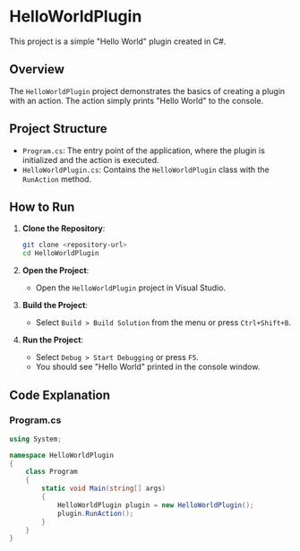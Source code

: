 # HelloWorldPlugin

This project is a simple "Hello World" plugin created in C#.

## Overview

The `HelloWorldPlugin` project demonstrates the basics of creating a plugin with an action. The action simply prints "Hello World" to the console.

## Project Structure

- `Program.cs`: The entry point of the application, where the plugin is initialized and the action is executed.
- `HelloWorldPlugin.cs`: Contains the `HelloWorldPlugin` class with the `RunAction` method.

## How to Run

1. **Clone the Repository**:
    ```bash
    git clone <repository-url>
    cd HelloWorldPlugin
    ```

2. **Open the Project**:
    - Open the `HelloWorldPlugin` project in Visual Studio.

3. **Build the Project**:
    - Select `Build > Build Solution` from the menu or press `Ctrl+Shift+B`.

4. **Run the Project**:
    - Select `Debug > Start Debugging` or press `F5`.
    - You should see "Hello World" printed in the console window.

## Code Explanation

### Program.cs

```csharp
using System;

namespace HelloWorldPlugin
{
    class Program
    {
        static void Main(string[] args)
        {
            HelloWorldPlugin plugin = new HelloWorldPlugin();
            plugin.RunAction();
        }
    }
}
